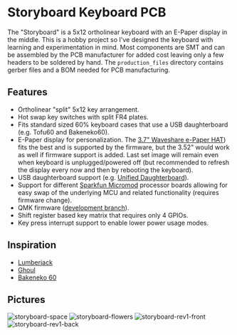 # Storyboard Keyboard PCB

The "Storyboard" is a 5x12 ortholinear keyboard with an E-Paper display in the middle. This is a hobby project so I've designed the keyboard with learning and experimentation in mind. Most components are SMT and can be assembled by the PCB manufacturer for added cost leaving only a few headers to be soldered by hand. The `production_files` directory contains gerber files and a BOM needed for PCB manufacturing.

## Features
- Ortholinear "split" 5x12 key arrangement.
- Hot swap key switches with split FR4 plates.
- Fits standard sized 60% keyboard cases that use a USB daughterboard (e.g. Tofu60 and Bakeneko60).
- E-Paper display for personalization. The [3.7" Waveshare e-Paper HAT](https://www.waveshare.com/3.7inch-e-paper-hat.htm)) fits the best and is supported by the firmware, but the 3.52" would work as well if firmware support is added. Last set image will remain even when keyboard is unplugged/powered off (but recommended to refresh the display every now and then by rebooting the keyboard).
- USB daughterboard support (e.g. [Unified Daughterboard](https://github.com/Unified-Daughterboard/)).
- Support for different [Sparkfun Micromod](https://www.sparkfun.com/micromod) processor boards allowing for easy swap of the underlying MCU and related functionality (requires firmware change).
- QMK firmware ([development branch](https://github.com/cbskii/qmk_firmware/tree/master/keyboards/storyboard)).
- Shift register based key matrix that requires only 4 GPIOs.
- Key press interrupt support to enable lower power usage modes.

## Inspiration
- [Lumberjack](https://github.com/peej/lumberjack-keyboard)
- [Ghoul](https://github.com/tzarc/ghoul)
- [Bakeneko 60](https://github.com/kkatano/bakeneko-60)

## Pictures
![storyboard-space](https://github.com/cbskii/storyboard-keyboard/assets/16770076/8a669d00-ad63-478d-9b16-c08ad3f82c0a)
![storyboard-flowers](https://github.com/cbskii/storyboard-keyboard/assets/16770076/1a8f4385-c322-4843-b1c1-cc1ccb8687ff)
![storyboard-rev1-front](https://github.com/cbskii/storyboard-keyboard/assets/16770076/1539c134-f4d8-4b7b-94f2-d11e5dc67efb)
![storyboard-rev1-back](https://github.com/cbskii/storyboard-keyboard/assets/16770076/7c4fc81d-7380-4ae1-8a54-98725b1e2470)

